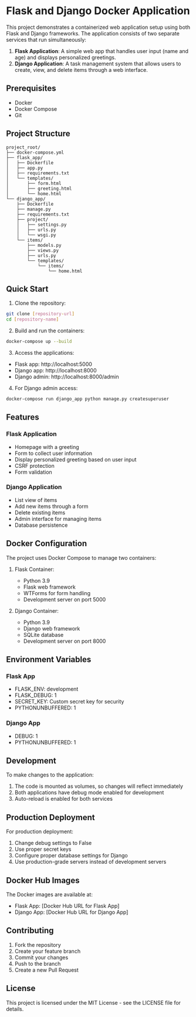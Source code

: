 # Flask and Django Docker Application

This project demonstrates a containerized web application setup using both Flask and Django frameworks. The application consists of two separate services that run simultaneously:

1. **Flask Application**: A simple web app that handles user input (name and age) and displays personalized greetings.
2. **Django Application**: A task management system that allows users to create, view, and delete items through a web interface.

## Prerequisites

- Docker
- Docker Compose
- Git

## Project Structure

```
project_root/
├── docker-compose.yml
├── flask_app/
│   ├── Dockerfile
│   ├── app.py
│   ├── requirements.txt
│   └── templates/
│       ├── form.html
│       ├── greeting.html
│       └── home.html
└── django_app/
    ├── Dockerfile
    ├── manage.py
    ├── requirements.txt
    ├── project/
    │   ├── settings.py
    │   ├── urls.py
    │   └── wsgi.py
    └── items/
        ├── models.py
        ├── views.py
        ├── urls.py
        └── templates/
            └── items/
                └── home.html
```

## Quick Start

1. Clone the repository:
```bash
git clone [repository-url]
cd [repository-name]
```

2. Build and run the containers:
```bash
docker-compose up --build
```

3. Access the applications:
- Flask app: http://localhost:5000
- Django app: http://localhost:8000
- Django admin: http://localhost:8000/admin

4. For Django admin access:
```bash
docker-compose run django_app python manage.py createsuperuser
```

## Features

### Flask Application
- Homepage with a greeting
- Form to collect user information
- Display personalized greeting based on user input
- CSRF protection
- Form validation

### Django Application
- List view of items
- Add new items through a form
- Delete existing items
- Admin interface for managing items
- Database persistence

## Docker Configuration

The project uses Docker Compose to manage two containers:

1. Flask Container:
   - Python 3.9
   - Flask web framework
   - WTForms for form handling
   - Development server on port 5000

2. Django Container:
   - Python 3.9
   - Django web framework
   - SQLite database
   - Development server on port 8000

## Environment Variables

### Flask App
- FLASK_ENV: development
- FLASK_DEBUG: 1
- SECRET_KEY: Custom secret key for security
- PYTHONUNBUFFERED: 1

### Django App
- DEBUG: 1
- PYTHONUNBUFFERED: 1

## Development

To make changes to the application:

1. The code is mounted as volumes, so changes will reflect immediately
2. Both applications have debug mode enabled for development
3. Auto-reload is enabled for both services

## Production Deployment

For production deployment:

1. Change debug settings to False
2. Use proper secret keys
3. Configure proper database settings for Django
4. Use production-grade servers instead of development servers

## Docker Hub Images

The Docker images are available at:
- Flask App: [Docker Hub URL for Flask App]
- Django App: [Docker Hub URL for Django App]

## Contributing

1. Fork the repository
2. Create your feature branch
3. Commit your changes
4. Push to the branch
5. Create a new Pull Request

## License

This project is licensed under the MIT License - see the LICENSE file for details. 
